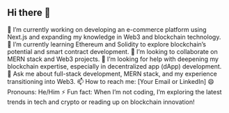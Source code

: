 ## Hi there 👋

🔭 I’m currently working on developing an e-commerce platform using Next.js and expanding my knowledge in Web3 and blockchain technology.
🌱 I’m currently learning Ethereum and Solidity to explore blockchain’s potential and smart contract development.
👯 I’m looking to collaborate on MERN stack and Web3 projects.
🤔 I’m looking for help with deepening my blockchain expertise, especially in decentralized app (dApp) development.
💬 Ask me about full-stack development, MERN stack, and my experience transitioning into Web3.
📫 How to reach me: [Your Email or LinkedIn]
😄 Pronouns: He/Him
⚡ Fun fact: When I’m not coding, I’m exploring the latest trends in tech and crypto or reading up on blockchain innovation!
